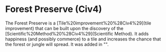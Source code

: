 # Forest Preserve (Civ4)

The Forest Preserve is a [Tile%20improvement%20%28Civ4%29](tile improvement) that can be built upon the discovery of the [Scientific%20Method%20%28Civ4%29](Scientific Method). It adds happiness (and possibly commerce) to a tile and increases the chance that the forest or jungle will spread. It was added in "".